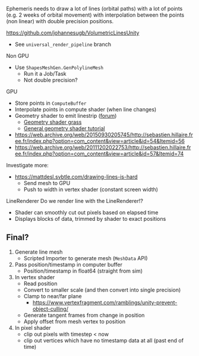 Ephemeris needs to draw a lot of lines (orbital paths) with a lot of points (e.g. 2 weeks of orbital movement) with interpolation between the points (non linear) with double precision positions.

https://github.com/johannesugb/VolumetricLinesUnity
 - See `universal_render_pipeline` branch

Non GPU
 - Use `ShapesMeshGen.GenPolylineMesh`
	 - Run it a Job/Task
	 - Not double precision?

GPU
 - Store points in `ComputeBuffer`
 - Interpolate points in compute shader (when line changes)
 - Geometry shader to emit linestrip ([forum](https://forum.unity.com/threads/geometry-shader-with-meshtopology-linestrip.684643/))
	 - [Geometry shader grass](https://medium.com/chenjd-xyz/using-the-geometry-shader-in-unity-to-generate-countless-of-grass-on-gpu-4ca6d78b3de6)
	 - [General geometry shader tutorial](https://gamedevbill.com/unity-vertex-shader-and-geometry-shader-tutorial/)
 - https://web.archive.org/web/20150930205745/http://sebastien.hillaire.free.fr/index.php?option=com_content&view=article&id=54&Itemid=56
 - https://web.archive.org/web/20111202022753/http://sebastien.hillaire.free.fr/index.php?option=com_content&view=article&id=57&Itemid=74

Investigate more:
 - https://mattdesl.svbtle.com/drawing-lines-is-hard
	 - Send mesh to GPU
	 - Push to width in vertex shader (constant screen width)

LineRenderer
Do we render line with the LineRenderer!?
 - Shader can smoothly cut out pixels based on elapsed time
 - Displays blocks of data, trimmed by shader to exact positions

## Final?
1. Generate line mesh
	- Scripted Importer to generate mesh (`MeshData` API)
2. Pass position/timestamp in computer buffer
	- Position/timestamp in float64 (straight from sim)
3. In vertex shader
	- Read position
	- Convert to smaller scale (and then convert into single precision)
	- Clamp to near/far plane
		- https://www.vertexfragment.com/ramblings/unity-prevent-object-culling/
	- Generate tangent frames from change in position
	- Apply offset from mesh vertex to position
6. In pixel shader
	- clip out pixels with timestep < now
	- clip out vertices which have no timestamp data at all (past end of time)